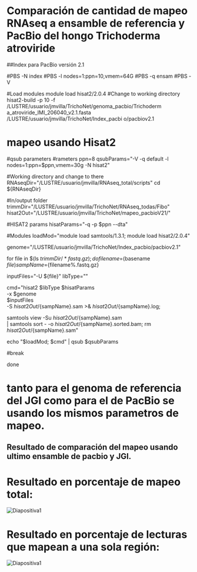# Comparación de cantidad de mapeo RNAseq a ensamble de referencia y PacBio del hongo Trichoderma atroviride
##Index para PacBio versión 2.1

#PBS -N index
#PBS -l nodes=1:ppn=10,vmem=64G
#PBS -q ensam
#PBS -V

#Load modules
module load hisat2/2.0.4
#Change to working directory
hisat2-build -p 10 -f /LUSTRE/usuario/jmvilla/TrichoNet/genoma_pacbio/Trichoderm
a_atroviride_IMI_206040_v2.1.fasta /LUSTRE/usuario/jmvilla/TrichoNet/Index_pacbi
o/pacbiov2.1


# mapeo usando Hisat2

#qsub parameters
#rameters
ppn=8
qsubParams="-V -q default -l nodes=1:ppn=$ppn,vmem=30g -N hisat2"

#Working directory and change to there
RNAseqDir="/LUSTRE/usuario/jmvilla/RNAseq_total/scripts"
cd ${RNAseqDir}

#In/output folder
trimmDir="/LUSTRE/usuario/jmvilla/TrichoNet/RNAseq_todas/Fibo"
hisat2Out="/LUSTRE/usuario/jmvilla/TrichoNet/mapeo_pacbioV21/"

#HISAT2 params
hisatParams="-q -p $ppn --dta"

#Modules
loadMod="module load samtools/1.3.1; module load hisat2/2.0.4"

genome="/LUSTRE/usuario/jmvilla/TrichoNet/Index_pacbio/pacbiov2.1"

for file in $(ls ${trimmDir}/*fastq.gz); do
filename=$(basename $file)
sampName=${filename%.fastq.gz}

inputFiles="-U ${file}"
libType=""

cmd="hisat2 $libType $hisatParams \
-x $genome \
$inputFiles \
-S ${hisat2Out}/${sampName}.sam >& ${hisat2Out}/${sampName}.log;


samtools view -Su ${hisat2Out}/${sampName}.sam \
| samtools sort - -o ${hisat2Out}/${sampName}.sorted.bam;
rm ${hisat2Out}/${sampName}.sam"

echo "$loadMod; $cmd" | qsub $qsubParams

#break

done

# tanto para el genoma de referencia del JGI como para el de PacBio se usando los mismos parametros de mapeo.


## Resultado de comparación del mapeo usando ultimo ensamble de pacbio y JGI.


# Resultado en porcentaje de mapeo total:


![Diapositiva1](https://user-images.githubusercontent.com/22058504/78101390-9e8b9500-73a4-11ea-8606-fcdf4cd19f95.jpeg)


# Resultado en porcentaje de lecturas que mapean a una sola región:


![Diapositiva1](https://user-images.githubusercontent.com/22058504/78094747-8ad73300-7392-11ea-9a5f-9be6834bfa37.jpeg)
